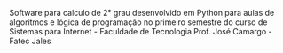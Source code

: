 Software para calculo de 2° grau desenvolvido em Python para aulas de algoritmos e lógica de programação no primeiro semestre do curso de Sistemas para Internet - Faculdade de Tecnologia Prof. José Camargo - Fatec Jales
